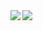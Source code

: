 <a href="https://github.com/anuraghazra/github-readme-stats">
  <img align="left" src="https://github-readme-stats.vercel.app/api?username=gtakat&count_private=true&show_icons=true&theme=vision-friendly-dark" />
</a>
<a href="https://github.com/anuraghazra/github-readme-stats">
  <img align="left" src="https://github-readme-stats.vercel.app/api/top-langs/?username=gtakat&theme=vision-friendly-dark" />
</a>
